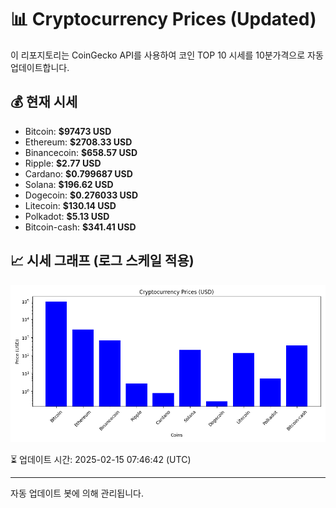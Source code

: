 
# 📊 Cryptocurrency Prices (Updated)

이 리포지토리는 CoinGecko API를 사용하여 코인 TOP 10 시세를 10분가격으로 자동 업데이트합니다.

## 💰 현재 시세
- Bitcoin: **$97473 USD**
- Ethereum: **$2708.33 USD**
- Binancecoin: **$658.57 USD**
- Ripple: **$2.77 USD**
- Cardano: **$0.799687 USD**
- Solana: **$196.62 USD**
- Dogecoin: **$0.276033 USD**
- Litecoin: **$130.14 USD**
- Polkadot: **$5.13 USD**
- Bitcoin-cash: **$341.41 USD**

## 📈 시세 그래프 (로그 스케일 적용)
![Crypto Prices](crypto_prices.png)

⏳ 업데이트 시간: 2025-02-15 07:46:42 (UTC)

---
자동 업데이트 봇에 의해 관리됩니다.

